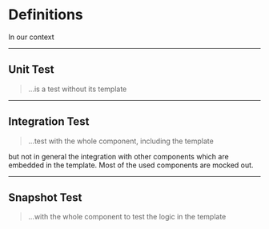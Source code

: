 # Definitions
In our context

---

## Unit Test
> ...is a test without its template

---
## Integration Test
> ...test with the whole component, including the template

but not in general the integration with other components which are embedded in the template.
Most of the used components are mocked out.

---
## Snapshot Test
> ...with the whole component to test the logic in the template
